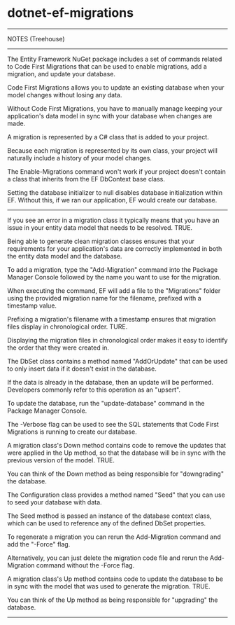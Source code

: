 # dotnet-ef-migrations

----------------------------------------------------------------

NOTES (Treehouse)

----------------------------------------------------------------

The Entity Framework NuGet package includes a set of commands related to Code First Migrations that can be used to enable migrations, add a migration, and update your database.

Code First Migrations allows you to update an existing database when your model changes without losing any data.

Without Code First Migrations, you have to manually manage keeping your application's data model in sync with your database when changes are made.

A migration is represented by a C# class that is added to your project.

Because each migration is represented by its own class, your project will naturally include a history of your model changes.

The Enable-Migrations command won't work if your project doesn't contain a class that inherits from the EF DbContext base class.

Setting the database initializer to null disables database initialization within EF. Without this, if we ran our application, EF would create our database.

----------------------------------------------------------------

If you see an error in a migration class it typically means that you have an issue in your entity data model that needs to be resolved. TRUE.

Being able to generate clean migration classes ensures that your requirements for your application's data are correctly implemented in both the entity data model and the database.

To add a migration, type the "Add-Migration" command into the Package Manager Console followed by the name you want to use for the migration.

When executing the command, EF will add a file to the "Migrations" folder using the provided migration name for the filename, prefixed with a timestamp value.

Prefixing a migration's filename with a timestamp ensures that migration files display in chronological order. TURE.

Displaying the migration files in chronological order makes it easy to identify the order that they were created in.

The DbSet class contains a method named "AddOrUpdate" that can be used to only insert data if it doesn't exist in the database.

If the data is already in the database, then an update will be performed. Developers commonly refer to this operation as an "upsert".

To update the database, run the "update-database" command in the Package Manager Console.

The -Verbose flag can be used to see the SQL statements that Code First Migrations is running to create our database.

A migration class's Down method contains code to remove the updates that were applied in the Up method, so that the database will be in sync with the previous version of the model. TRUE.

You can think of the Down method as being responsible for "downgrading" the database.

The Configuration class provides a method named "Seed" that you can use to seed your database with data.

The Seed method is passed an instance of the database context class, which can be used to reference any of the defined DbSet properties.

To regenerate a migration you can rerun the Add-Migration command and add the "-Force" flag.

Alternatively, you can just delete the migration code file and rerun the Add-Migration command without the -Force flag.

A migration class's Up method contains code to update the database to be in sync with the model that was used to generate the migration. TRUE.

You can think of the Up method as being responsible for "upgrading" the database.

----------------------------------------------------------------





















